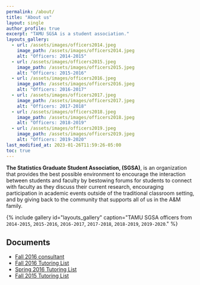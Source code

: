 ```yaml
---
permalink: /about/
title: "About us"
layout: single
author_profile: true
excerpt: "TAMU SGSA is a student association."
layouts_gallery:
  - url: /assets/images/officers2014.jpeg
    image_path: /assets/images/officers2014.jpeg
    alt: "Officers: 2014-2015"
  - url: /assets/images/officers2015.jpeg
    image_path: /assets/images/officers2015.jpeg
    alt: "Officers: 2015-2016"
  - url: /assets/images/officers2016.jpeg
    image_path: /assets/images/officers2016.jpeg
    alt: "Officers: 2016-2017"
  - url: /assets/images/officers2017.jpeg
    image_path: /assets/images/officers2017.jpeg
    alt: "Officers: 2017-2018"
  - url: /assets/images/officers2018.jpeg
    image_path: /assets/images/officers2018.jpeg
    alt: "Officers: 2018-2019"
  - url: /assets/images/officers2019.jpeg
    image_path: /assets/images/officers2019.jpeg
    alt: "Officers: 2019-2020"
last_modified_at: 2023-01-26T11:59:26-05:00
toc: true
---
```


**The Statistics Graduate Student Association, (SGSA)**, is an organization that provides the best possible environment to encourage the interaction between students and faculty by bestowing forums for students to connect with faculty as they discuss their current research, encouraging participation in academic events outside of the traditional classroom setting, and by giving back to the community that supports all of us in the A&M family.

{% include gallery id="layouts_gallery" caption="TAMU SGSA officers from `2014-2015`, `2015-2016`, `2016-2017`, `2017-2018`, `2018-2019`, `2019-2020`." %}

## Documents

- [Fall 2016 consultant](/assets/files/fall2016consultant.pdf)
- [Fall 2016 Tutoring List](/assets/files/fall2016tutor.pdf)
- [Spring 2016 Tutoring List](/assets/files/spring2016tutor.pdf)
- [Fall 2015 Tutoring List](/assets/files/fall2015tutor.pdf)
